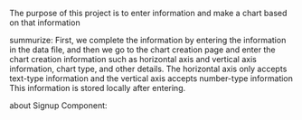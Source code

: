 The purpose of this project is to enter information and make a chart based on that information

summurize:
First, we complete the information by entering the information in the data file, and then we go to the chart creation page and enter the chart creation information such as horizontal axis and vertical axis information, chart type, and other details. The horizontal axis only accepts text-type information and the vertical axis accepts number-type information This information is stored locally after entering.

about Signup Component: 

